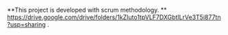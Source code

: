 **This project is developed with scrum methodology. **
https://drive.google.com/drive/folders/1kZIuto1tpVLF7DXGbtILrVe3T5i877tn?usp=sharing .

